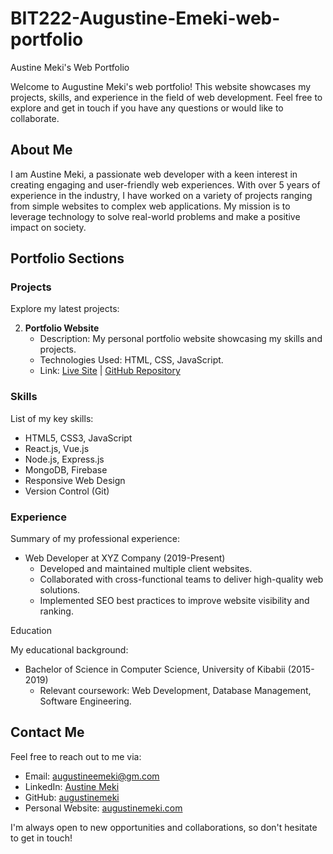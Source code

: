 # BIT222-Augustine-Emeki-web-portfolio
Austine Meki's Web Portfolio

Welcome to Augustine Meki's web portfolio! This website showcases my projects, skills, and experience in the field of web development. Feel free to explore and get in touch if you have any questions or would like to collaborate.

## About Me

I am Austine Meki, a passionate web developer with a keen interest in creating engaging and user-friendly web experiences. With over 5 years of experience in the industry, I have worked on a variety of projects ranging from simple websites to complex web applications. My mission is to leverage technology to solve real-world problems and make a positive impact on society.

## Portfolio Sections

### Projects

Explore my latest projects:

2. **Portfolio Website**
   - Description: My personal portfolio website showcasing my skills and projects.
   - Technologies Used: HTML, CSS, JavaScript.
   - Link: [Live Site](https://austinemeki.com) | [GitHub Repository](https://github.com/augustinemeki/portfolio-website)


### Skills

List of my key skills:

- HTML5, CSS3, JavaScript
- React.js, Vue.js
- Node.js, Express.js
- MongoDB, Firebase
- Responsive Web Design
- Version Control (Git)

### Experience

Summary of my professional experience:

- Web Developer at XYZ Company (2019-Present)
  - Developed and maintained multiple client websites.
  - Collaborated with cross-functional teams to deliver high-quality web solutions.
  - Implemented SEO best practices to improve website visibility and ranking.

Education

My educational background:

- Bachelor of Science in Computer Science, University of Kibabii (2015-2019)
  - Relevant coursework: Web Development, Database Management, Software Engineering.

## Contact Me

Feel free to reach out to me via:

- Email: augustineemeki@gm.com
- LinkedIn: [Austine Meki](https://www.linkedin.com/in/austinemeki)
- GitHub: [augustinemeki](https://github.com/austinemeki)
- Personal Website: [augustinemeki.com](https://austinemeki.com)

I'm always open to new opportunities and collaborations, so don't hesitate to get in touch!
